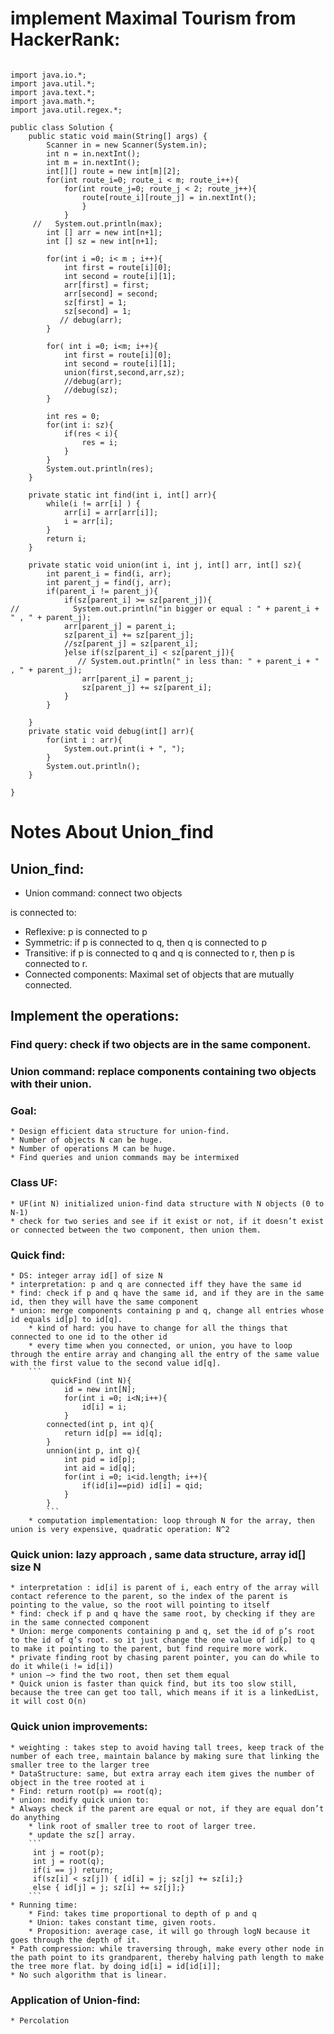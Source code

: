 # implement Maximal Tourism from HackerRank:
```

import java.io.*;
import java.util.*;
import java.text.*;
import java.math.*;
import java.util.regex.*;

public class Solution {
    public static void main(String[] args) {
        Scanner in = new Scanner(System.in);
        int n = in.nextInt();
        int m = in.nextInt();
        int[][] route = new int[m][2];
        for(int route_i=0; route_i < m; route_i++){
            for(int route_j=0; route_j < 2; route_j++){
                route[route_i][route_j] = in.nextInt();
                }
            }
     //   System.out.println(max);
        int [] arr = new int[n+1];
        int [] sz = new int[n+1];
        
        for(int i =0; i< m ; i++){
            int first = route[i][0];
            int second = route[i][1]; 
            arr[first] = first;
            arr[second] = second;
            sz[first] = 1;
            sz[second] = 1;
           // debug(arr);
        }
        
        for( int i =0; i<m; i++){
            int first = route[i][0];
            int second = route[i][1];
            union(first,second,arr,sz);
            //debug(arr);
            //debug(sz);
        }
        
        int res = 0;
        for(int i: sz){
            if(res < i){
                res = i;
            }
        }
        System.out.println(res);
    }
    
    private static int find(int i, int[] arr){
        while(i != arr[i] ) {
            arr[i] = arr[arr[i]];
            i = arr[i];
        }
        return i;
    }
    
    private static void union(int i, int j, int[] arr, int[] sz){
        int parent_i = find(i, arr);
        int parent_j = find(j, arr);
        if(parent_i != parent_j){
            if(sz[parent_i] >= sz[parent_j]){
//            System.out.println("in bigger or equal : " + parent_i + " , " + parent_j);
            arr[parent_j] = parent_i;
            sz[parent_i] += sz[parent_j];
            //sz[parent_j] = sz[parent_i];
            }else if(sz[parent_i] < sz[parent_j]){
               // System.out.println(" in less than: " + parent_i + " , " + parent_j);
                arr[parent_i] = parent_j;
                sz[parent_j] += sz[parent_i];
            }    
        }
        
    }
    private static void debug(int[] arr){
        for(int i : arr){
            System.out.print(i + ", ");
        }
        System.out.println();
    }
        
}
```

# Notes About Union_find
## Union_find: 
- Union command: connect two objects

is connected to: 
- Reflexive: p is connected to p
- Symmetric: if p is connected to q, then q is connected to p
- Transitive: if p is connected to q and q is connected to r, then p is connected to r.
- Connected components: Maximal set of objects that are mutually connected.

## Implement the operations:
### Find query: check if two objects are in the same component.
### Union command: replace components containing two objects with their union.

###  Goal:
    * Design efficient data structure for union-find.
    * Number of objects N can be huge.
    * Number of operations M can be huge.
    * Find queries and union commands may be intermixed
###  Class UF:
    * UF(int N) initialized union-find data structure with N objects (0 to N-1)
    * check for two series and see if it exist or not, if it doesn’t exist or connected between the two component, then union them.
### Quick find:
    * DS: integer array id[] of size N
    * interpretation: p and q are connected iff they have the same id
    * find: check if p and q have the same id, and if they are in the same id, then they will have the same component
    * union: merge components containing p and q, change all entries whose id equals id[p] to id[q].
        * kind of hard: you have to change for all the things that connected to one id to the other id
        * every time when you connected, or union, you have to loop through the entire array and changing all the entry of the same value with the first value to the second value id[q].
        ```
             quickFind (int N){
                id = new int[N];
                for(int i =0; i<N;i++){
                    id[i] = i;
                }
            connected(int p, int q){
                return id[p] == id[q];
            }
            unnion(int p, int q){
                int pid = id[p];
                int aid = id[q];
                for(int i =0; i<id.length; i++){
                    if(id[i]==pid) id[i] = qid; 
                }
            }
            ```
        * computation implementation: loop through N for the array, then union is very expensive, quadratic operation: N^2
### Quick union: lazy approach , same data structure, array id[] size N
    * interpretation : id[i] is parent of i, each entry of the array will contact reference to the parent, so the index of the parent is pointing to the value, so the root will pointing to itself
    * find: check if p and q have the same root, by checking if they are in the same connected component
    * Union: merge components containing p and q, set the id of p’s root to the id of q’s root. so it just change the one value of id[p] to q to make it pointing to the parent, but find require more work.
    * private finding root by chasing parent pointer, you can do while to do it while(i != id[i])
    * union —> find the two root, then set them equal
    * Quick union is faster than quick find, but its too slow still, because the tree can get too tall, which means if it is a linkedList, it will cost O(n)
### Quick union improvements: 
    * weighting : takes step to avoid having tall trees, keep track of the number of each tree, maintain balance by making sure that linking the smaller tree to the larger tree
    * DataStructure: same, but extra array each item gives the number of object in the tree rooted at i
    * Find: return root(p) == root(q);
    * union: modify quick union to: 
    * Always check if the parent are equal or not, if they are equal don’t do anything
        * link root of smaller tree to root of larger tree.
        * update the sz[] array.
        ```
         int j = root(p);
         int j = root(q);
         if(i == j) return;
         if(sz[i] < sz[j]) { id[i] = j; sz[j] += sz[i];}
         else { id[j] = j; sz[i] += sz[j];}
        ```
    * Running time: 
        * Find: takes time proportional to depth of p and q
        * Union: takes constant time, given roots.
        * Proposition: average case, it will go through logN because it goes through the depth of it.
    * Path compression: while traversing through, make every other node in the path point to its grandparent, thereby halving path length to make the tree more flat. by doing id[i] = id[id[i]]; 
    * No such algorithm that is linear.
### Application of Union-find:
    * Percolation 

